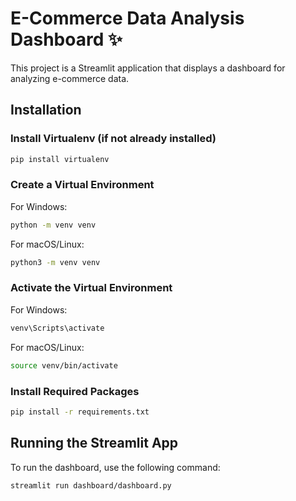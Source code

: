 # E-Commerce Data Analysis Dashboard ✨

This project is a Streamlit application that displays a dashboard for analyzing e-commerce data.

## Installation

### Install Virtualenv (if not already installed)

```bash
pip install virtualenv
```

### Create a Virtual Environment

For Windows:

```bash
python -m venv venv
```

For macOS/Linux:

```bash
python3 -m venv venv
```

### Activate the Virtual Environment

For Windows:

```bash
venv\Scripts\activate
```

For macOS/Linux:

```bash
source venv/bin/activate
```

### Install Required Packages

```bash
pip install -r requirements.txt
```

## Running the Streamlit App

To run the dashboard, use the following command:

```bash
streamlit run dashboard/dashboard.py
```